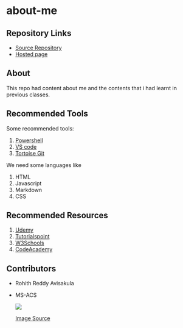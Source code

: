 # about-me
## Repository Links
* [Source Repository](https://github.com/Avisakula123/about-me)
* [Hosted page](https://avisakula123.github.io/about-me)
## About
This repo had content about me and the contents that i had learnt in previous classes.

## Recommended Tools
Some recommended tools:

1. [Powershell](https://en.wikipedia.org/wiki/PowerShell)
2. [VS code](https://en.wikipedia.org/wiki/Visual_Studio_Code)
3. [Tortoise Git](https://en.wikipedia.org/wiki/TortoiseGit)

We need some languages like

1. HTML
2. Javascript
3. Markdown
4. CSS

## Recommended Resources

1. [Udemy](https://www.udemy.com/topic/web-development)
2. [Tutorialspoint](https://www.tutorialspoint.com/internet_technologies/websites_development.htm)
3. [W3Schools](https://www.w3schools.com/)
4. [CodeAcademy](https://www.codecademy.com/)

## Contributors

* Rohith Reddy Avisakula
* MS-ACS


  ![](https://english.mathrubhumi.com/polopoly_fs/1.3861169.1560173018!/image/image.jpg_gen/derivatives/landscape_894_577/image.jpg)
  
  [Image Source](https://english.mathrubhumi.com/travel/travel-news/tourist-arrivals-in-kerala-up-6-82-per-cent-in-jan-mar-2019-1.3861157)




